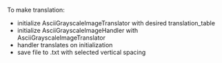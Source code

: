 To make translation:

- initialize AsciiGrayscaleImageTranslator with desired translation_table
- initialize AsciiGrayscaleImageHandler with AsciiGrayscaleImageTranslator
- handler translates on initialization
- save file to .txt with selected vertical spacing
